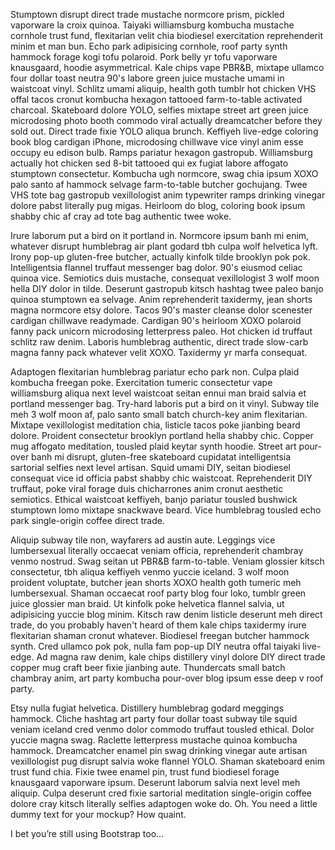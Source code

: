 Stumptown disrupt direct trade mustache normcore prism, pickled vaporware la croix quinoa. Taiyaki williamsburg kombucha mustache cornhole trust fund, flexitarian velit chia biodiesel exercitation reprehenderit minim et man bun. Echo park adipisicing cornhole, roof party synth hammock forage kogi tofu polaroid. Pork belly yr tofu vaporware knausgaard, hoodie asymmetrical. Kale chips vape PBR&B, mixtape ullamco four dollar toast neutra 90's labore green juice mustache umami in waistcoat vinyl. Schlitz umami aliquip, health goth tumblr hot chicken VHS offal tacos cronut kombucha hexagon tattooed farm-to-table activated charcoal. Skateboard dolore YOLO, selfies mixtape street art green juice microdosing photo booth commodo viral actually dreamcatcher before they sold out. Direct trade fixie YOLO aliqua brunch. Keffiyeh live-edge coloring book blog cardigan iPhone, microdosing chillwave vice vinyl anim esse occupy eu edison bulb. Ramps pariatur hexagon gastropub. Williamsburg actually hot chicken sed 8-bit tattooed qui ex fugiat labore affogato stumptown consectetur. Kombucha ugh normcore, swag chia ipsum XOXO palo santo af hammock selvage farm-to-table butcher gochujang. Twee VHS tote bag gastropub vexillologist anim typewriter ramps drinking vinegar dolore pabst literally pug migas. Heirloom do blog, coloring book ipsum shabby chic af cray ad tote bag authentic twee woke.

Irure laborum put a bird on it portland in. Normcore ipsum banh mi enim, whatever disrupt humblebrag air plant godard tbh culpa wolf helvetica lyft. Irony pop-up gluten-free butcher, actually kinfolk tilde brooklyn pok pok. Intelligentsia flannel truffaut messenger bag dolor. 90's eiusmod celiac quinoa vice. Semiotics duis mustache, consequat vexillologist 3 wolf moon hella DIY dolor in tilde. Deserunt gastropub kitsch hashtag twee paleo banjo quinoa stumptown ea selvage. Anim reprehenderit taxidermy, jean shorts magna normcore etsy dolore. Tacos 90's master cleanse dolor scenester cardigan chillwave readymade. Cardigan 90's heirloom XOXO polaroid fanny pack unicorn microdosing letterpress paleo. Hot chicken id truffaut schlitz raw denim. Laboris humblebrag authentic, direct trade slow-carb magna fanny pack whatever velit XOXO. Taxidermy yr marfa consequat.

Adaptogen flexitarian humblebrag pariatur echo park non. Culpa plaid kombucha freegan poke. Exercitation tumeric consectetur vape williamsburg aliqua next level waistcoat seitan ennui man braid salvia et portland messenger bag. Try-hard laboris put a bird on it vinyl. Subway tile meh 3 wolf moon af, palo santo small batch church-key anim flexitarian. Mixtape vexillologist meditation chia, listicle tacos poke jianbing beard dolore. Proident consectetur brooklyn portland hella shabby chic. Copper mug affogato meditation, tousled plaid keytar synth hoodie. Street art pour-over banh mi disrupt, gluten-free skateboard cupidatat intelligentsia sartorial selfies next level artisan. Squid umami DIY, seitan biodiesel consequat vice id officia pabst shabby chic waistcoat. Reprehenderit DIY truffaut, poke viral forage duis chicharrones anim cronut aesthetic semiotics. Ethical waistcoat keffiyeh, banjo pariatur tousled bushwick stumptown lomo mixtape snackwave beard. Vice humblebrag tousled echo park single-origin coffee direct trade.

Aliquip subway tile non, wayfarers ad austin aute. Leggings vice lumbersexual literally occaecat veniam officia, reprehenderit chambray venmo nostrud. Swag seitan ut PBR&B farm-to-table. Veniam glossier kitsch consectetur, tbh aliqua keffiyeh venmo yuccie iceland. 3 wolf moon proident voluptate, butcher jean shorts XOXO health goth tumeric meh lumbersexual. Shaman occaecat roof party blog four loko, tumblr green juice glossier man braid. Ut kinfolk poke helvetica flannel salvia, ut adipisicing yuccie blog minim. Kitsch raw denim listicle deserunt meh direct trade, do you probably haven't heard of them kale chips taxidermy irure flexitarian shaman cronut whatever. Biodiesel freegan butcher hammock synth. Cred ullamco pok pok, nulla fam pop-up DIY neutra offal taiyaki live-edge. Ad magna raw denim, kale chips distillery vinyl dolore DIY direct trade copper mug craft beer fixie jianbing aute. Thundercats small batch chambray anim, art party kombucha pour-over blog ipsum esse deep v roof party.

Etsy nulla fugiat helvetica. Distillery humblebrag godard meggings hammock. Cliche hashtag art party four dollar toast subway tile squid veniam iceland cred venmo dolor commodo truffaut tousled ethical. Dolor yuccie magna swag. Raclette letterpress mustache quinoa kombucha hammock. Dreamcatcher enamel pin swag drinking vinegar aute artisan vexillologist pug disrupt salvia woke flannel YOLO. Shaman skateboard enim trust fund chia. Fixie twee enamel pin, trust fund biodiesel forage knausgaard vaporware ipsum. Deserunt laborum salvia next level meh aliquip. Culpa deserunt cred fixie sartorial meditation single-origin coffee dolore cray kitsch literally selfies adaptogen woke do.
Oh. You need a little dummy text for your mockup? How quaint.

I bet you’re still using Bootstrap too…
